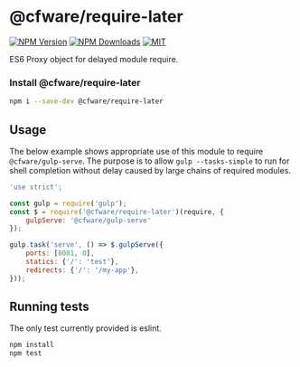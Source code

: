 # @cfware/require-later

[![NPM Version][npm-image]][npm-url]
[![NPM Downloads][downloads-image]][downloads-url]
[![MIT][license-image]](LICENSE)

ES6 Proxy object for delayed module require.

### Install @cfware/require-later

```sh
npm i --save-dev @cfware/require-later
```

## Usage

The below example shows appropriate use of this module to require `@cfware/gulp-serve`.
The purpose is to allow `gulp --tasks-simple` to run for shell completion without delay
caused by large chains of required modules.

```js
'use strict';

const gulp = require('gulp');
const $ = require('@cfware/require-later')(require, {
	gulpServe: '@cfware/gulp-serve'
});

gulp.task('serve', () => $.gulpServe({
	ports: [8081, 0],
	statics: {'/': 'test'},
	redirects: {'/': '/my-app'},
}));
```

## Running tests

The only test currently provided is eslint.

```sh
npm install
npm test
```

[npm-image]: https://img.shields.io/npm/v/@cfware/require-later.svg
[npm-url]: https://npmjs.org/package/@cfware/require-later
[downloads-image]: https://img.shields.io/npm/dm/@cfware/require-later.svg
[downloads-url]: https://npmjs.org/package/@cfware/require-later
[license-image]: https://img.shields.io/github/license/cfware/require-later.svg
